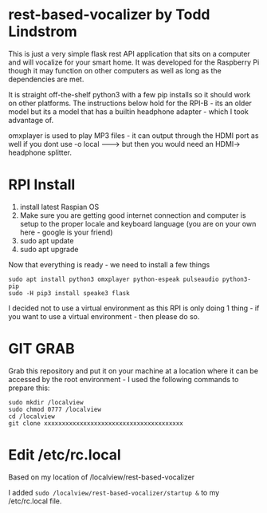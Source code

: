 # rest-based-vocalizer by Todd Lindstrom

This is just a very simple flask rest API application that sits on a computer
and will vocalize for your smart home. It was developed for the Raspberry Pi
though it may function on other computers as well as long as the dependencies 
are met.

It is straight off-the-shelf python3 with a few pip installs so it should work
on other platforms.  The instructions below hold for the RPI-B - its an older
model but its a model that has a builtin headphone adapter - which I took 
advantage of.  

omxplayer is used to play MP3 files - it can output through the HDMI port as well
if you dont use -o local ---> but then you would need an HDMI-> headphone splitter.

# RPI Install

1. install latest Raspian OS
2. Make sure you are getting good internet connection and computer is setup to
the proper locale and keyboard language (you are on your own here - google is your friend)
3. sudo apt update
4. sudo apt upgrade

Now that everything is ready - we need to install a few things

~~~/bash
sudo apt install python3 omxplayer python-espeak pulseaudio python3-pip 
sudo -H pip3 install speake3 flask
~~~

I decided not to use a virtual environment as this RPI is only doing 1 thing - if you want
to use a virtual environment - then please do so.

# GIT GRAB

Grab this repository and put it on your machine at a location where it can be accessed by the root environment - I used the following commands to prepare this:

~~~/bash
sudo mkdir /localview
sudo chmod 0777 /localview
cd /localview
git clone xxxxxxxxxxxxxxxxxxxxxxxxxxxxxxxxxxxxxxx
~~~

# Edit /etc/rc.local

Based on my location of /localview/rest-based-vocalizer

I added `sudo /localview/rest-based-vocalizer/startup &` to my /etc/rc.local file.




